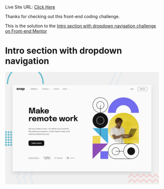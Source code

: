 Live Site URL: [Click Here](https://kimodev1990.github.io/intro-dropdown-revision/)

Thanks for checking out this front-end coding challenge.

This is the solution to the [Intro section with dropdown navigation challenge on Front-end Mentor](https://www.frontendmentor.io/challenges/intro-section-with-dropdown-navigation-ryaPetHE5)

# Intro section with dropdown navigation

![Design preview for the Intro section with dropdown navigation coding challenge](./design/desktop-preview.jpg)



